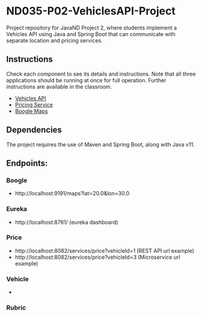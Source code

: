 # ND035-P02-VehiclesAPI-Project

Project repository for JavaND Project 2, where students implement a Vehicles API using Java and Spring Boot that can communicate with separate location and pricing services.

## Instructions

Check each component to see its details and instructions. Note that all three applications
should be running at once for full operation. Further instructions are available in the classroom.

- [Vehicles API](vehicles-api/README.md)
- [Pricing Service](pricing-service/README.md)
- [Boogle Maps](boogle-maps/README.md)

## Dependencies

The project requires the use of Maven and Spring Boot, along with Java v11.

## Endpoints:
### Boogle
* http://localhost:9191/maps?lat=20.0&lon=30.0
### Eureka
* http://localhost:8761/ (eureka dashboard)
### Price
* http://localhost:8082/services/price?vehicleId=1 (REST API url example)
* http://localhost:8082/services/price?vehicleId=3 (Microservice url example)

### Vehicle
*

### Rubric
